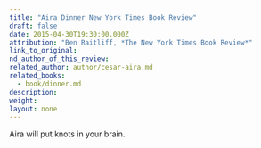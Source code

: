 ```yaml
---
title: "Aira Dinner New York Times Book Review"
draft: false
date: 2015-04-30T19:30:00.000Z
attribution: "Ben Raitliff, *The New York Times Book Review*"
link_to_original:
nd_author_of_this_review:
related_author: author/cesar-aira.md
related_books:
  - book/dinner.md
description:
weight:
layout: none
---
```

Aira will put knots in your brain.

